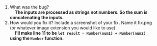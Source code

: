 1. What was the bug?<br />
    &nbsp;&nbsp;&nbsp;&nbsp;**The inputs are processed as strings not numbers. So the sum is concatenating the inputs.**
2. How would you fix it? Include a screenshot of your fix. Name it fix.png (or whatever image extension you would like to use)<br />
    &nbsp;&nbsp;&nbsp;&nbsp;**I'll make line 11 to be 
      `let result = Number(num1) + Number(num2)` using the `Number` function.**